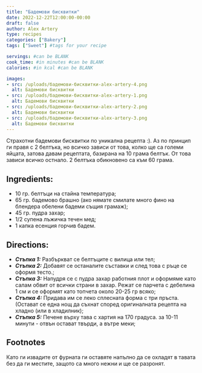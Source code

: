 ```yaml
---
title: "Бадемови бисквитки"
date: 2022-12-22T12:00:00-00:00
draft: false
author: Alex Artery
type: recipes
categories: ["Bakery"]
tags: ["Sweet"] #tags for your recipe

servings: #can be BLANK
cook_time: #in minutes #can be BLANK
calories: #in kcal #can be BLANK

images:
- src: /uploads/бадемови-бисквитки-alex-artery-4.png
  alt: Бадемови бисквитки
- src: /uploads/бадемови-бисквитки-alex-artery-1.png
  alt: Бадемови бисквитки
- src: /uploads/бадемови-бисквитки-alex-artery-2.png
  alt: Бадемови бисквитки
- src: /uploads/бадемови-бисквитки-alex-artery-3.png
  alt: Бадемови бисквитки
---
```

Страхотни бадемови бисквитки по уникална рецепта :).<!--more-->
Аз по принцип ги правя с 2 белтъка, но всичко зависи от това, колко ще са големи яйцата, затова давам рецептата, базирана на 10 грама белтък. От това зависи всичко остнало. 2 белтъка обикновено са към 60 грама.

## Ingredients:

- 10 гр. белтъци на стайна температура;
- 65 гр. бадемово брашно (ако нямате смилате много фино на блендера обелени бадеми същия грамаж);
- 45 гр. пудра захар;
- 1/2 супена лъжичка течен мед;
- 1 капка есенция горчив бадем.

## Directions:
- ***Стъпка 1:*** Разбъркват се белтъците с вилица или тел;
- ***Стъпка 2:*** Добавят се останалите съставки и след това с ръце се оформя тесто.;
- ***Стъпка 3:*** Напудря се с пудра захар работния плот и оформяме като салам обвит от всички страни в захар. Режат се парчета с дебелина 1 см и се оформят като топчета около 20-25 гр всяко;
- ***Стъпка 4:*** Придава им се леко сплесната форма с три пръста. (Остават се една нощ да съхнат според оригиналната рецепта на хладно (или в хладилник);
- ***Стъпка 5:*** Печене върху тава с хартия на 170 градуса.  за 10-11 минути - отвън остават твърди, а вътре меки;

## Footnotes
Като ги извадите от фурната ги оставяте напълно да се охладят в тавата без да ги местите, защото са много нежни и ще се разронят.
